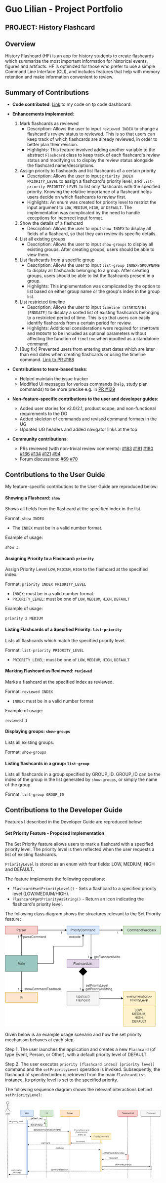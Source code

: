 # Guo Lilian - Project Portfolio
## PROJECT: History Flashcard
## Overview
History Flashcard (HF) is an app for history students to create flashcards which summarize the 
most important information for historical events, figures and artifacts. 
HF is optimized for those who prefer to use a simple Command Line Interface (CLI), and includes 
features that help with memory retention and make information convenient to review.

## Summary of Contributions
- **Code contributed**: 
[Link](https://nus-cs2113-ay1920s2.github.io/tp-dashboard/#=undefined&search=g-lilian) 
to my code on tp code dashboard.

- **Enhancements implemented**:
    1. Mark flashcards as reviewed
       - Description: Allows the user to input `reviewed INDEX` to change a flashcard's review
       status to reviewed. This is so that users can keep track of which flashcards
       are already reviewed, in order to better plan their revision.
       - Highlights: This feature involved adding another variable to the abstract `Flashcard` 
           class to keep track of each flashcard's review status and modifying `Ui` 
           to display the review status alongside the flashcard name/descriptions.
    2. Assign priority to flashcards and list flashcards of a certain priority
       - Description: Allows the user to input `priority INDEX PRIORITY_LEVEL` to assign a 
       flashcard's priority level, and `list-priority PRIORITY_LEVEL` to list only flashcards with 
       the specified priority. Knowing the relative importance of a flashcard helps users decide 
       on which flashcards to review first.
       - Highlights: An enum was created for priority level to restrict the input argument to 
           `LOW`, `MEDIUM`, `HIGH`, or `DEFAULT`. The implementation was complicated by the need 
           to handle exceptions for incorrect input format.
    3. Show the details of a flashcard
       - Description: Allows the user to input `show INDEX` to display all fields of a flashcard, 
       so that they can review its specific details.
    4. List all existing groups
       - Description: Allows the user to input `show-groups` to display all existing groups. 
       After creating groups, users should be able to view them.
    5. List flashcards from a specific group
       - Description: Allows the user to input `list-group INDEX/GROUPNAME` to display all flashcards 
       belonging to a group. After creating groups, users should be able to list the flashcards present in a group.
       - Highlights: This implementation was complicated by the option to list based on either group name or 
          the group's index in the group list.
    6. List restricted timeline
       - Description: Allows the user to input `timeline [STARTDATE] [ENDDATE]` to display a sorted 
       list of existing flashcards belonging to a restricted period of time. This is so that 
       users can easily identify flashcards from a certain period for review.
       - Highlights: Additional considerations were required for `STARTDATE` and `ENDDATE` to be included as 
          optional parameters without affecting the function of `timeline` when inputted as a 
          standalone command.
    7. [Bug fix] Prevented users from entering start dates which are later than end dates when creating 
       flashcards or using the timeline command. 
       [Link to PR #188](https://github.com/AY1920S2-CS2113-T14-1/tp/pull/188)

- **Contributions to team-based tasks**:
   - Helped maintain the issue tracker
   - Modified Ui messages for various commands (`help`, study plan commands) to be more precise e.g. in 
   [PR #129](https://github.com/AY1920S2-CS2113-T14-1/tp/pull/129)
- **Non-feature-specific contributions to the user and developer guides**:
   - Added user stories for v2.0/2.1, product scope, and non-functional requirements to the DG
   - Added skeleton of commands and revised command formats in the UG
   - Updated UG headers and added navigator links at the top
- **Community contributions**:
   - PRs reviewed (with non-trivial review comments): 
   [#183](https://github.com/AY1920S2-CS2113-T14-1/tp/pull/183) 
   [#181](https://github.com/AY1920S2-CS2113-T14-1/tp/pull/181) 
   [#180](https://github.com/AY1920S2-CS2113-T14-1/tp/pull/180) 
   [#166](https://github.com/AY1920S2-CS2113-T14-1/tp/pull/166) 
   [#134](https://github.com/AY1920S2-CS2113-T14-1/tp/pull/134) 
   [#121](https://github.com/AY1920S2-CS2113-T14-1/tp/pull/121) 
   [#94](https://github.com/AY1920S2-CS2113-T14-1/tp/pull/94)
   - Forum discussions: 
   [#69](https://github.com/nus-cs2113-AY1920S2/forum/issues/69) 
   [#70](https://github.com/nus-cs2113-AY1920S2/forum/issues/70)

## Contributions to the User Guide
My feature-specific contributions to the User Guide are reproduced below:

#### Showing a Flashcard: `show`

Shows all fields from the flashcard at the specified index in the list.

Format: `show INDEX`

- The `INDEX` must be in a valid number format.

Example of usage:

`show 3`

#### Assigning Priority to a Flashcard: `priority`

Assign Priority Level `LOW`, `MEDIUM`, `HIGH` to the flashcard at the specified index.

Format: `priority INDEX PRIORITY_LEVEL`

- `INDEX`: must be in a valid number format
- `PRIORITY_LEVEL`: must be one of `LOW`, `MEDIUM`, `HIGH`, `DEFAULT`

Example of usage:

`priority 2 MEDIUM`

#### Listing Flashcards of a Specified Priority: `list-priority`

Lists all flashcards which match the specified priority level.

Format: `list-priority PRIORITY_LEVEL`

- `PRIORITY_LEVEL`: must be one of `LOW`, `MEDIUM`, `HIGH`, `DEFAULT`

#### Marking Flashcard as Reviewed: `reviewed`

Marks a flashcard at the specified index as reviewed.

Format: `reviewed INDEX`

- `INDEX`: must be in a valid number format

Example of usage:

`reviewed 1`

#### Displaying groups: `show-groups`

Lists all existing groups.

Format: `show-groups`

#### Listing flashcards in a group: `list-group`

Lists all flashcards in a group specified by GROUP_ID.
GROUP_ID can be the index of the group in the list generated by `show-groups`, or simply
the name of the group.

Format: `list-group GROUP_ID`

## Contributions to the Developer Guide
Features I described in the Developer Guide are reproduced below:

#### Set Priority Feature - Proposed Implementation

The Set Priority feature allows users to mark a flashcard with a specified priority level. The priority level is
then reflected when the user requests a list of existing flashcards.

`PriorityLevel` is stored as an enum with four fields: LOW, MEDIUM, HIGH and DEFAULT.

The feature implements the following operations:

- `Flashcard#setPriorityLevel()` - Sets a flashcard to a specified priority level (LOW/MEDIUM/HIGH).
- `Flashcard#getPriorityAsString()` - Return an icon indicating the flashcard's priority level.

The following class diagram shows the structures relevant to the Set Priority feature:

![SetPriorityFeatureClassDiagram](../images/SetPriorityFeatureClassDiagram.png)

Given below is an example usage scenario and how the set priority mechanism behaves at each step.

Step 1. The user launches the application and creates a new `Flashcard` (of type Event, Person, or Other), 
with a default priority level of DEFAULT.

Step 2. The user executes `priority [flashcard index] [priority level]` command and the `setPriorityLevel` 
operation is invoked. Subsequently, the flashcard of specified index is retrieved from the main `FlashcardList` 
instance. Its priority level is set to the specified priority.

The following sequence diagram shows the relevant interactions behind `setPriorityLevel`:

![setPriorityLevelSequenceDiagram](../images/setPriorityLevelSequenceDiagram.png)
